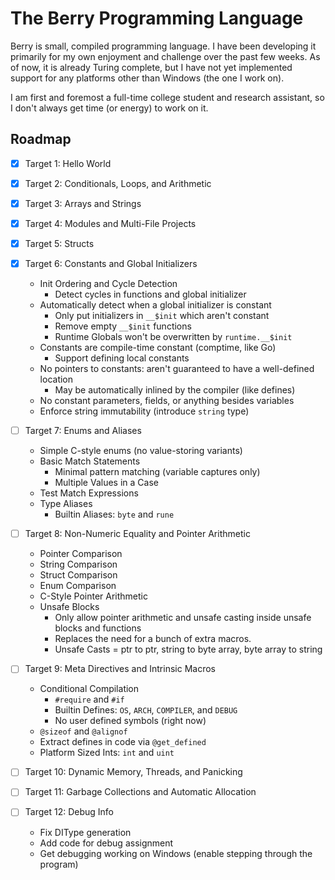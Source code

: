 # The Berry Programming Language

Berry is small, compiled programming language.  I have been developing it
primarily for my own enjoyment and challenge over the past few weeks.  As of
now, it is already Turing complete, but I have not yet implemented support for
any platforms other than Windows (the one I work on).

I am first and foremost a full-time college student and research assistant, so I
don't always get time (or energy) to work on it.

## Roadmap 

- [x] Target 1: Hello World

- [x] Target 2: Conditionals, Loops, and Arithmetic

- [x] Target 3: Arrays and Strings

- [x] Target 4: Modules and Multi-File Projects

- [x] Target 5: Structs

- [x] Target 6: Constants and Global Initializers
    * Init Ordering and Cycle Detection
        - Detect cycles in functions and global initializer
    * Automatically detect when a global initializer is constant
        - Only put initializers in `__$init` which aren't constant
        - Remove empty `__$init` functions
        - Runtime Globals won't be overwritten by `runtime.__$init`
    * Constants are compile-time constant (comptime, like Go)
        - Support defining local constants
    * No pointers to constants: aren't guaranteed to have a well-defined location
        - May be automatically inlined by the compiler (like defines)
    * No constant parameters, fields, or anything besides variables
    * Enforce string immutability (introduce `string` type)

- [ ] Target 7: Enums and Aliases
    * Simple C-style enums (no value-storing variants)
    * Basic Match Statements
        - Minimal pattern matching (variable captures only)
        - Multiple Values in a Case
    * Test Match Expressions
    * Type Aliases
        - Builtin Aliases: `byte` and `rune`

- [ ] Target 8: Non-Numeric Equality and Pointer Arithmetic
    * Pointer Comparison
    * String Comparison
    * Struct Comparison
    * Enum Comparison
    * C-Style Pointer Arithmetic
    * Unsafe Blocks
        - Only allow pointer arithmetic and unsafe casting inside unsafe blocks
          and functions
        - Replaces the need for a bunch of extra macros.
        - Unsafe Casts = ptr to ptr, string to byte array, byte array to string


- [ ] Target 9: Meta Directives and Intrinsic Macros
    * Conditional Compilation
        - `#require` and `#if`
        - Builtin Defines: `OS`, `ARCH`, `COMPILER`, and `DEBUG`
        - No user defined symbols (right now)
    * `@sizeof` and `@alignof`
    * Extract defines in code via `@get_defined`
    * Platform Sized Ints: `int` and `uint`

- [ ] Target 10: Dynamic Memory, Threads, and Panicking

- [ ] Target 11: Garbage Collections and Automatic Allocation

- [ ] Target 12: Debug Info
    * Fix DIType generation
    * Add code for debug assignment
    * Get debugging working on Windows (enable stepping through the program)

